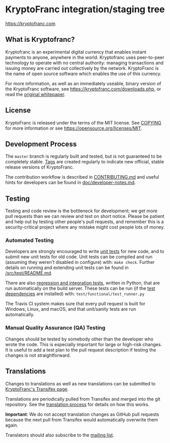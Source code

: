 KryptoFranc integration/staging tree
=====================================

https://kryptofranc.com

What is Kryptofranc?
----------------

Kryptofranc is an experimental digital currency that enables instant payments to
anyone, anywhere in the world. Kryptofranc uses peer-to-peer technology to operate
with no central authority: managing transactions and issuing money are carried
out collectively by the network. KryptoFranc is the name of open source
software which enables the use of this currency.

For more information, as well as an immediately useable, binary version of
the KryptoFranc software, see https://kryptofranc.com/downloads.php, or read the
[original whitepaper](https://kryptofranc.com/whitepaper.php).

License
-------

KryptoFranc is released under the terms of the MIT license. See [COPYING](COPYING) for more
information or see https://opensource.org/licenses/MIT.

Development Process
-------------------

The `master` branch is regularly built and tested, but is not guaranteed to be
completely stable. [Tags](https://github.com/kryptofranc/kryptofranc/tags) are created
regularly to indicate new official, stable release versions of KryptoFranc.

The contribution workflow is described in [CONTRIBUTING.md](CONTRIBUTING.md)
and useful hints for developers can be found in [doc/developer-notes.md](doc/developer-notes.md).

Testing
-------

Testing and code review is the bottleneck for development; we get more pull
requests than we can review and test on short notice. Please be patient and help out by testing
other people's pull requests, and remember this is a security-critical project where any mistake might cost people
lots of money.

### Automated Testing

Developers are strongly encouraged to write [unit tests](src/test/README.md) for new code, and to
submit new unit tests for old code. Unit tests can be compiled and run
(assuming they weren't disabled in configure) with: `make check`. Further details on running
and extending unit tests can be found in [/src/test/README.md](/src/test/README.md).

There are also [regression and integration tests](/test), written
in Python, that are run automatically on the build server.
These tests can be run (if the [test dependencies](/test) are installed) with: `test/functional/test_runner.py`

The Travis CI system makes sure that every pull request is built for Windows, Linux, and macOS, and that unit/sanity tests are run automatically.

### Manual Quality Assurance (QA) Testing

Changes should be tested by somebody other than the developer who wrote the
code. This is especially important for large or high-risk changes. It is useful
to add a test plan to the pull request description if testing the changes is
not straightforward.

Translations
------------

Changes to translations as well as new translations can be submitted to
[KryptoFranc's Transifex page](https://www.transifex.com/projects/p/kryptofranc/).

Translations are periodically pulled from Transifex and merged into the git repository. See the
[translation process](doc/translation_process.md) for details on how this works.

**Important**: We do not accept translation changes as GitHub pull requests because the next
pull from Transifex would automatically overwrite them again.

Translators should also subscribe to the [mailing list](https://groups.google.com/forum/#!forum/kryptofranc-translators).
